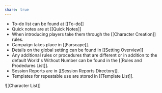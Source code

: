 ```yaml
---
share: true
---
```

- To-do list can be found at [[To-do]]
- Quick notes are at [[Quick Notes]]
- When introducing players take them through the [[Character Creation]] rules.
- Campaign takes place in [[Farscape]].
- Details on the global setting can be found in [[Setting Overview]]
- Any additional rules or procedures that are different or in addition to the default World's Without Number can be found in the [[Rules and Prodedures List]].
- Session Reports are in [[Session Reports Directory]].
- Templates for repeatable use are stored in [[Template List]].


![[Character List]]
